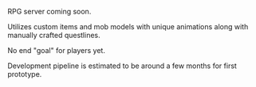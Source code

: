 RPG server coming soon.

Utilizes custom items and mob models with unique animations along with manually crafted questlines.

No end "goal" for players yet.

Development pipeline is estimated to be around a few months for first prototype.
